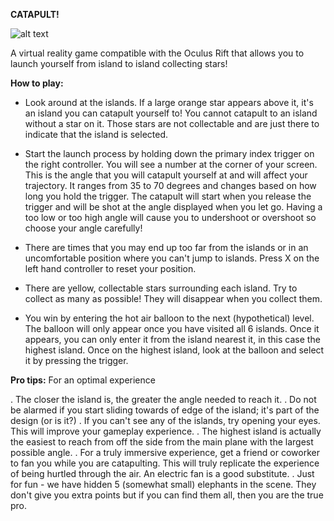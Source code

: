 <b>CATAPULT!</b>


![alt text](https://raw.github.com/FalahShazib/catapult/master/58461340_422257915002772_8995088791291035648_n.png)

A virtual reality game compatible with the Oculus Rift that allows you to launch yourself from island to island collecting stars!

<b>How to play:</b>

- Look around at the islands. If a large orange star appears above it, it's an island you can catapult yourself to! You cannot catapult to an island without a star on it. Those stars are not collectable and are just there to indicate that the island is selected.

- Start the launch process by holding down the primary index trigger on the right controller. You will see a number at the corner of your screen. This is the angle that you will catapult yourself at and will affect your trajectory. It ranges from 35 to 70 degrees and changes based on how long you hold the trigger. The catapult will start when you release the trigger and will be shot at the angle displayed when you let go. Having a too low or too high angle will cause you to undershoot or overshoot so choose your angle carefully!

- There are times that you may end up too far from the islands or in an uncomfortable position where you can't jump to islands. Press X on the left hand controller to reset your position. 

- There are yellow, collectable stars surrounding each island. Try to collect as many as possible! They will disappear when you collect them. 

- You win by entering the hot air balloon to the next (hypothetical) level. The balloon will only appear once you have visited all 6 islands. Once it appears, you can only enter it from the island nearest it, in this case the highest island. Once on the highest island, look at the balloon and select it by pressing the trigger. 


<b>Pro tips:</b> For an optimal experience

. The closer the island is, the greater the angle needed to reach it.
. Do not be alarmed if you start sliding towards of edge of the island; it's part of the design (or is it?)
. If you can't see any of the islands, try opening your eyes. This will improve your gameplay experience.
. The highest island is actually the easiest to reach from off the side from the main plane with the largest possible angle.
. For a truly immersive experience, get a friend or coworker to fan you while you are catapulting. This will truly replicate the experience of being hurtled through the air. An electric fan is a good substitute. 
. Just for fun - we have hidden 5 (somewhat small) elephants in the scene. They don't give you extra points but if you can find them all, then you are the true pro. 
